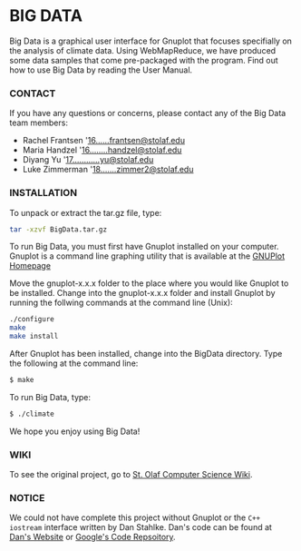 # BIG DATA
Big Data is a graphical user interface for Gnuplot that focuses specifially on the analysis of climate data. Using WebMapReduce, we have produced some data samples that come pre-packaged with the program.  Find out how to use Big Data by reading the User Manual.

### CONTACT
If you have any questions or concerns, please contact any of the Big Data team members:
  * Rachel Frantsen '16......frantsen@stolaf.edu
  * Maria Handzel '16........handzel@stolaf.edu
  * Diyang Yu '17............yu@stolaf.edu
  * Luke Zimmerman '18.......zimmer2@stolaf.edu


### INSTALLATION
To unpack or extract the tar.gz file, type:

```bash
tar -xzvf BigData.tar.gz
```
 
To run Big Data, you must first have Gnuplot installed on your computer.  Gnuplot is a command line graphing utility that is available at the [GNUPlot Homepage](https://www.gnuplot.info)

Move the gnuplot-x.x.x folder to the place where you would like Gnuplot to be installed. Change into the gnuplot-x.x.x folder and install Gnuplot by running the follwing commands at the command line (Unix):

```bash
./configure
make
make install
```

After Gnuplot has been installed, change into the BigData directory. Type the following at the command line:

```bash
$ make
```

To run Big Data, type:

```bash
$ ./climate
```

We hope you enjoy using Big Data!

### WIKI
To see the original project, go to [St. Olaf Computer Science Wiki](www.cs.stolaf.edu/wiki/index.php/BigData).

### NOTICE
We could not have complete this project without Gnuplot or the ```C++ iostream``` interface written by Dan Stahlke. Dan's code can be found at [Dan's Website](www.stahlke.org/dan/gnuplot-iostream/) or [Google's Code Repsoitory](http://code.google.com/p/gnuplot-cpp/).
